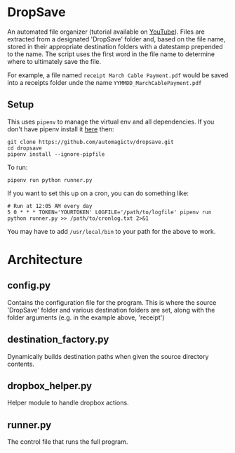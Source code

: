 # DropSave
An automated file organizer (tutorial available on [YouTube](https://youtu.be/RdKgf8Z5cu4)). Files are extracted from a designated 'DropSave' folder and, based on the file name, stored in their appropriate destination folders with a datestamp prepended to the name. The script uses the first word in the file name to determine where to ultimately save the file.

For example, a file named `receipt March Cable Payment.pdf` would be saved into a receipts folder unde the name `YYMMDD_MarchCablePayment.pdf`

## Setup
This uses `pipenv` to manage the virtual env and all dependencies. If you don't have pipenv install it [here](https://pypi.org/project/pipenv/) then:

```
git clone https://github.com/automagictv/dropsave.git
cd dropsave
pipenv install --ignore-pipfile
```

To run:

```
pipenv run python runner.py
```

If you want to set this up on a cron, you can do something like:

```
# Run at 12:05 AM every day
5 0 * * * TOKEN='YOURTOKEN' LOGFILE='/path/to/logfile' pipenv run python runner.py >> /path/to/cronlog.txt 2>&1
```

You may have to add `/usr/local/bin` to your path for the above to work.

# Architecture

## config.py
Contains the configuration file for the program. This is where the source 'DropSave' folder and various destination folders are set, along with the folder arguments (e.g. in the example above, 'receipt')

## destination_factory.py
Dynamically builds destination paths when given the source directory contents.

## dropbox_helper.py
Helper module to handle dropbox actions.

## runner.py
The control file that runs the full program.
